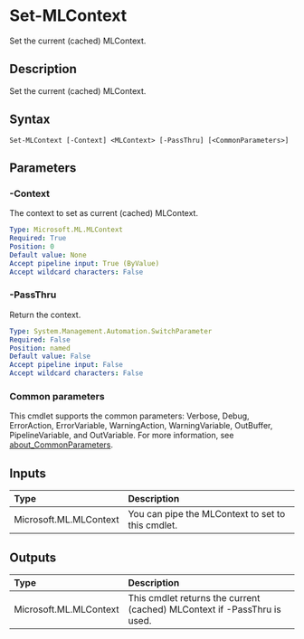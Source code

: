 # Set-MLContext

Set the current (cached) MLContext.

## Description

Set the current (cached) MLContext.

## Syntax

```
Set-MLContext [-Context] <MLContext> [-PassThru] [<CommonParameters>]
```

## Parameters

### -Context

The context to set as current (cached) MLContext.

```yaml
Type: Microsoft.ML.MLContext
Required: True
Position: 0
Default value: None
Accept pipeline input: True (ByValue)
Accept wildcard characters: False
```

### -PassThru

Return the context.

```yaml
Type: System.Management.Automation.SwitchParameter
Required: False
Position: named
Default value: False
Accept pipeline input: False
Accept wildcard characters: False
```

### Common parameters

This cmdlet supports the common parameters: Verbose, Debug, ErrorAction, ErrorVariable, WarningAction, WarningVariable, OutBuffer, PipelineVariable, and OutVariable. For more information, see [about_CommonParameters](https://go.microsoft.com/fwlink/?LinkID=113216).

## Inputs

| Type | Description |
|:---|:---|
| Microsoft.ML.MLContext | You can pipe the MLContext to set to this cmdlet. |

## Outputs

| Type | Description |
|:---|:---|
| Microsoft.ML.MLContext | This cmdlet returns the current (cached) MLContext if -PassThru is used. |


